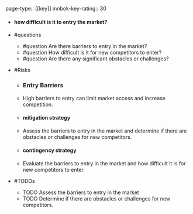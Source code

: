 page-type:: [[key]]
innbok-key-rating:: 30
- #### how difficult is it to entry the market?
- #questions
  - #question Are there barriers to entry in the market?
  - #question How difficult is it for new competitors to enter?
  - #question Are there any significant obstacles or challenges?
- #Risks

  - ### Entry Barriers
  - High barriers to entry can limit market access and increase competition.
  - #### mitigation strategy
  - Assess the barriers to entry in the market and determine if there are obstacles or challenges for new competitors.
  - #### contingency strategy
  - Evaluate the barriers to entry in the market and how difficult it is for new competitors to enter.
- #TODOs
  - TODO Assess the barriers to entry in the market
  - TODO  Determine if there are obstacles or challenges for new competitors.



